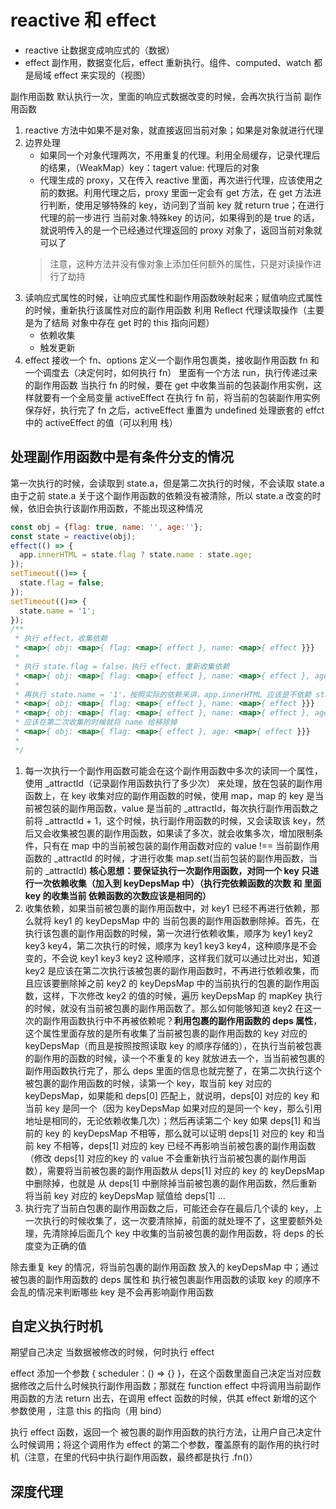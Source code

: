 # reactive 和 effect
+ reactive 让数据变成响应式的（数据）
+ effect 副作用，数据变化后，effect 重新执行。组件、computed、watch 都是局域 effect 来实现的（视图）

副作用函数 默认执行一次，里面的响应式数据改变的时候，会再次执行当前 副作用函数

1. reactive 方法中如果不是对象，就直接返回当前对象；如果是对象就进行代理
2. 边界处理
   + 如果同一个对象代理两次，不用重复的代理。利用全局缓存，记录代理后的结果，（WeakMap）key：tagert value: 代理后的对象
   + 代理生成的 proxy，又在传入 reactive 里面，再次进行代理，应该使用之前的数据。利用代理之后，proxy 里面一定会有 get 方法，在 get 方法进行判断，使用足够特殊的 key，访问到了当前 key 就 return true；在进行代理的前一步进行 当前对象.特殊key 的访问，如果得到的是 true 的话，就说明传入的是一个已经通过代理返回的 proxy 对象了，返回当前对象就可以了
   > 注意，这种方法并没有像对象上添加任何额外的属性，只是对读操作进行了劫持
3. 读响应式属性的时候，让响应式属性和副作用函数映射起来；赋值响应式属性的时候，重新执行该属性对应的副作用函数
   利用 Reflect 代理读取操作（主要是为了结局 对象中存在 get 时的 this 指向问题）
   + 依赖收集
   + 触发更新
4. effect 接收一个 fn、options 
   定义一个副作用包裹类，接收副作用函数 fn 和一个调度去（决定何时，如何执行 fn） 里面有一个方法 run，执行传递过来的副作用函数
   当执行 fn 的时候，要在 get 中收集当前的包装副作用实例，这样就要有一个全局变量 activeEffect 在执行 fn 前，将当前的包装副作用实例保存好，执行完了 fn 之后，activeEffect 重置为 undefined
   处理嵌套的 effct 中的 activeEffect 的值（可以利用 栈）



## 处理副作用函数中是有条件分支的情况
第一次执行的时候，会读取到 state.a，但是第二次执行的时候，不会读取 state.a 由于之前 state.a 关于这个副作用函数的依赖没有被清除，所以 state.a 改变的时候，依旧会执行该副作用函数，不能出现这种情况
```js
const obj = {flag: true, name: '', age:''};
const state = reactive(obj);
effect(() => {
  app.innerHTML = state.flag ? state.name : state.age; 
});
setTimeout(()=> {
  state.flag = false;
});
setTimeout(()=> {
  state.name = '1';
});
/**
 * 执行 effect，收集依赖
 * <map>{ obj: <map>{ flag: <map>{ effect }, name: <map>{ effect }}}
 * 
 * 执行 state.flag = false，执行 effect，重新收集依赖
 * <map>{ obj: <map>{ flag: <map>{ effect }, name: <map>{ effect }, age: <map>{ effect }}}
 * 
 * 再执行 state.name = '1'，按照实际的依赖来讲，app.innerHTML 应该是不依赖 state.name 的，所以 name 应该是不在依赖中的
 * <map>{ obj: <map>{ flag: <map>{ effect }, name: <map>{ effect }}}
 * <map>{ obj: <map>{ flag: <map>{ effect }, name: <map>{ effect }, age: <map>{ effect }}}
 * 应该在第二次收集的时候就将 name 给移除掉
 * <map>{ obj: <map>{ flag: <map>{ effect }, age: <map>{ effect }}}
 * 
 */
```
   1. 每一次执行一个副作用函数可能会在这个副作用函数中多次的读同一个属性，使用 _attractId（记录副作用函数执行了多少次） 来处理，放在包装的副作用函数上，在 key 收集对应的副作用函数的时候，使用 map，map 的 key 是当前被包装的副作用函数，value 是当前的 _attractId，每次执行副作用函数之前将 _attractId + 1，这个时候，执行副作用函数的时候，又会读取该 key，然后又会收集被包裹的副作用函数，如果读了多次，就会收集多次，增加限制条件，只有在 map 中的当前被包装的副作用函数对应的 value !== 当前副作用函数的 _attractId 的时候，才进行收集 map.set(当前包装的副作用函数，当前的 _attractId) **核心思想：要保证执行一次副作用函数，对同一个 key 只进行一次依赖收集（加入到 keyDepsMap 中）（执行完依赖函数的次数 和 里面 key 的收集当前 依赖函数的次数应该是相同的）**
   2. 收集依赖，如果当前被包裹的副作用函数中，对 key1 已经不再进行依赖，那么就将 key1 的 keyDepsMap 中的 当前包裹的副作用函数删除掉。首先，在执行该包裹的副作用函数的时候，第一次进行依赖收集，顺序为 key1 key2 key3 key4，第二次执行的时候，顺序为 key1 key3 key4，这种顺序是不会变的，不会说 key1 key3 key2 这种顺序，这样我们就可以通过比对出，知道 key2 是应该在第二次执行该被包裹的副作用函数时，不再进行依赖收集，而且应该要删除掉之前 key2 的 keyDepsMap 中的当前执行的包裹的副作用函数，这样，下次修改 key2 的值的时候，遍历 keyDepsMap 的 mapKey 执行的时候，就没有当前被包裹的副作用函数了。那么如何能够知道 key2 在这一次的副作用函数执行中不再被依赖呢？**利用包裹的副作用函数的 deps 属性**，这个属性里面存放的是所有收集了当前被包裹的副作用函数的 key 对应的 keyDepsMap（而且是按照按照读取 key 的顺序存储的），在执行当前被包裹的副作用的函数的时候，读一个不重复的 key 就放进去一个，当当前被包裹的副作用函数执行完了，那么 deps 里面的信息也就完整了，在第二次执行这个被包裹的副作用函数的时候，读第一个 key，取当前 key 对应的 keyDepsMap，如果能和 deps[0] 匹配上，就说明，deps[0] 对应的 key 和当前 key 是同一个（因为 keyDepsMap 如果对应的是同一个 key，那么引用地址是相同的，无论依赖收集几次）；然后再读第二个 key 如果 deps[1] 和当前的 key 的 keyDepsMap 不相等，那么就可以证明 deps[1] 对应的 key 和当前 key 不相等，deps[1] 对应的 key 已经不再影响当前被包裹的副作用函数（修改 deps[1] 对应的key 的 value 不会重新执行当前被包裹的副作用函数），需要将当前被包裹的副作用函数从 deps[1] 对应的 key 的 keyDepsMap 中删除掉，也就是 从 deps[1] 中删除掉当前被包裹的副作用函数，然后重新将当前 key 对应的 keyDepsMap 赋值给 deps[1] ...
   3. 执行完了当前白包裹的副作用函数之后，可能还会存在最后几个读的 key，上一次执行的时候收集了，这一次要清除掉，前面的就处理不了，这里要额外处理，先清除掉后面几个 key 中收集的当前被包裹的副作用函数，将 deps 的长度变为正确的值

除去重复 key 的情况，将当前包裹的副作用函数 放入的 keyDepsMap 中；通过被包裹的副作用函数的 deps 属性和 执行被包裹副作用函数的读取 key 的顺序不会乱的情况来判断哪些 key 是不会再影响副作用函数

## 自定义执行时机
期望自己决定 当数据被修改的时候，何时执行 effect

effect 添加一个参数 { scheduler：() => {} }，在这个函数里面自己决定当对应数据修改之后什么时候执行副作用函数；那就在 function effect 中将调用当前副作用函数的方法 return 出去，在调用 effect 函数的时候，供其 effect 新增的这个参数使用 ，注意 this 的指向（用 bind）

执行 effect 函数，返回一个 被包裹的副作用函数的执行方法，让用户自己决定什么时候调用；将这个调用作为 effect 的第二个参数，覆盖原有的副作用的执行时机（注意，在里的代码中执行副作用函数，最终都是执行 .fn()）

## 深度代理
